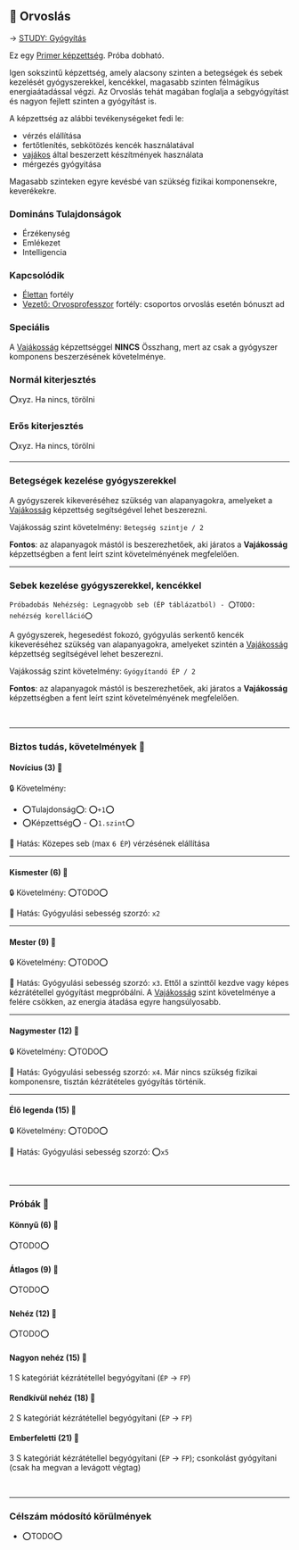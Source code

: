 ## 🔵 Orvoslás

→ [STUDY: Gyógyítás](https://github.com/kaktusztea/szilankrpg/wiki/STUDY.gyogyitas.gyogyulas)

Ez egy [Primer képzettség](../010_09_primer_szekunder_ismeretek.md). Próba dobható.

Igen sokszintű képzettség, amely alacsony szinten a betegségek és sebek kezelését gyógyszerekkel, kencékkel, magasabb szinten félmágikus energiaátadással végzi. Az Orvoslás tehát magában foglalja a sebgyógyítást és nagyon fejlett szinten a gyógyítást is.

A képzettség az alábbi tevékenységeket fedi le:
- vérzés elállítása
- fertőtlenítés, sebkötözés kencék használatával
- [vajákos](../kepzettsegek.szekunder/vajakossag.md) által beszerzett készítmények használata
- mérgezés gyógyitása

Magasabb szinteken egyre kevésbé van szükség fizikai komponensekre, keverékekre.

### Domináns Tulajdonságok

- Érzékenység
- Emlékezet
- Intelligencia

### Kapcsolódik

- [Élettan](../fortelyok.altalanos/elettan.md) fortély
- [Vezető: Orvosprofesszor](../fortelyok.altalanos/vezeto_orvosprofesszor.md) fortély: csoportos orvoslás esetén bónuszt ad

### Speciális

A [Vajákosság](../kepzettsegek.szekunder/vajakossag.md) képzettséggel **NINCS** Összhang, mert az csak a gyógyszer komponens beszerzésének követelménye.

### Normál kiterjesztés

⭕xyz. Ha nincs, törölni


### Erős kiterjesztés

⭕xyz. Ha nincs, törölni


---
### Betegségek kezelése gyógyszerekkel

A gyógyszerek kikeveréséhez szükség van alapanyagokra, amelyeket a [Vajákosság](../kepzettsegek.szekunder/vajakossag.md) képzettség segítségével lehet beszerezni.

Vajákosság szint követelmény: `Betegség szintje / 2`

**Fontos**: az alapanyagok mástól is beszerezhetőek, aki járatos a **Vajákosság** képzettségben a fent leírt szint követelményének megfelelően.

---
### Sebek kezelése gyógyszerekkel, kencékkel

```
Próbadobás Nehézség: Legnagyobb seb (ÉP táblázatból) - ⭕TODO: nehézség korelláció⭕
```

A gyógyszerek, hegesedést fokozó, gyógyulás serkentő kencék kikeveréséhez szükség van alapanyagokra, amelyeket szintén a [Vajákosság](../kepzettsegek.szekunder/vajakossag.md) képzettség segítségével lehet beszerezni.

Vajákosság szint követelmény: `Gyógyítandó ÉP / 2`

**Fontos**: az alapanyagok mástól is beszerezhetőek, aki járatos a **Vajákosság** képzettségben a fent leírt szint követelményének megfelelően.

<br />

---
### Biztos tudás, követelmények 📖

#### Novícius (3) 📖

🔒 Követelmény:
- ⭕Tulajdonság⭕: ⭕`+1`⭕
- ⭕Képzettség⭕ - ⭕`1.szint`⭕

🌟 Hatás: Közepes seb (max `6 ÉP`) vérzésének elállítása

---
#### Kismester (6) 📖

🔒 Követelmény: ⭕TODO⭕

🌟 Hatás: Gyógyulási sebesség szorzó: `x2`

---
#### Mester (9) 📖

🔒 Követelmény: ⭕TODO⭕

🌟 Hatás: Gyógyulási sebesség szorzó: `x3`. Ettől a szinttől kezdve vagy képes kézrátétellel gyógyítást megpróbálni. A [Vajákosság](../kepzettsegek.szekunder/vajakossag.md) szint követelménye a felére csökken, az energia átadása egyre hangsúlyosabb.

---
#### Nagymester (12) 📖

🔒 Követelmény:  ⭕TODO⭕

🌟 Hatás: Gyógyulási sebesség szorzó: `x4`. Már nincs szükség fizikai komponensre, tisztán kézrátételes gyógyítás történik.

---
#### Élő legenda (15) 📖

🔒 Követelmény:  ⭕TODO⭕

🌟 Hatás: Gyógyulási sebesség szorzó: ⭕`x5`

<br />

---
### Próbák 🎲

#### Könnyű (6) 🎲 

⭕TODO⭕

#### Átlagos (9) 🎲 

⭕TODO⭕

#### Nehéz (12) 🎲 

⭕TODO⭕

#### Nagyon nehéz (15) 🎲 

1 S kategóriát kézrátétellel begyógyítani (`ÉP` → `FP`)

#### Rendkívül nehéz (18) 🎲 

2 S kategóriát kézrátétellel begyógyítani (`ÉP` → `FP`)

#### Emberfeletti (21) 🎲 

3 S kategóriát kézrátétellel begyógyítani (`ÉP` → `FP`); csonkolást gyógyítani (csak ha megvan a levágott végtag)

<br />

---
### Célszám módosító körülmények

- ⭕TODO⭕
